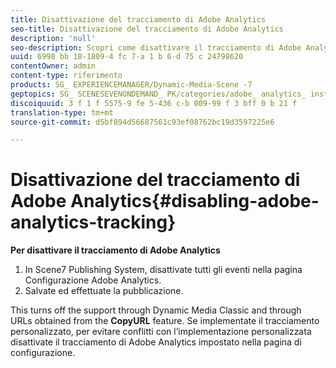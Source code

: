 ```yaml
---
title: Disattivazione del tracciamento di Adobe Analytics
seo-title: Disattivazione del tracciamento di Adobe Analytics
description: 'null'
seo-description: Scopri come disattivare il tracciamento di Adobe Analytics.
uuid: 6998 bb 18-1809-4 fc 7-a 1 b 6-d 75 c 24798620
contentOwner: admin
content-type: riferimento
products: SG_ EXPERIENCEMANAGER/Dynamic-Media-Scene -7
geptopics: SG_ SCENESEVENONDEMAND_ PK/categories/adobe_ analytics_ instrumentation_ kit
discoiquuid: 3 f 1 f 5575-9 fe 5-436 c-b 009-99 f 3 bff 0 b 21 f
translation-type: tm+mt
source-git-commit: d5bf894d56687561c93ef08762bc19d3597225e6

---
```



# Disattivazione del tracciamento di Adobe Analytics{#disabling-adobe-analytics-tracking}

**Per disattivare il tracciamento di Adobe Analytics**

1. In Scene7 Publishing System, disattivate tutti gli eventi nella pagina Configurazione Adobe Analytics.
1. Salvate ed effettuate la pubblicazione.

This turns off the support through Dynamic Media Classic and through URLs obtained from the **CopyURL** feature. Se implementate il tracciamento personalizzato, per evitare conflitti con l’implementazione personalizzata disattivate il tracciamento di Adobe Analytics impostato nella pagina di configurazione.

